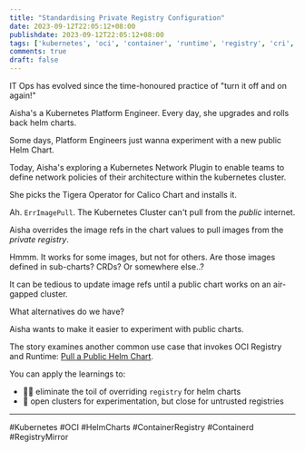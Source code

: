 ```yaml
---
title: "Standardising Private Registry Configuration"
date: 2023-09-12T22:05:12+08:00
publishdate: 2023-09-12T22:05:12+08:00
tags: ['kubernetes', 'oci', 'container', 'runtime', 'registry', 'cri', 'distribution']
comments: true
draft: false
---
```


IT Ops has evolved since the time-honoured practice of "turn it off and on again!"

Aisha's a Kubernetes Platform Engineer. Every day, she upgrades and rolls back helm charts.

Some days, Platform Engineers just wanna experiment with a new public Helm Chart.

Today, Aisha's exploring a Kubernetes Network Plugin to enable teams to define network policies of their architecture within the kubernetes cluster.

She picks the Tigera Operator for Calico Chart and installs it.

Ah. `ErrImagePull`. The Kubernetes Cluster can't pull from the *public* internet.

Aisha overrides the image refs in the chart values to pull images from the *private registry*.

Hmmm. It works for some images, but not for others. Are those images defined in sub-charts? CRDs? Or somewhere else..?

It can be tedious to update image refs until a public chart works on an air-gapped cluster.

What alternatives do we have?

Aisha wants to make it easier to experiment with public charts.

The story examines another common use case that invokes OCI Registry and Runtime: [Pull a Public Helm Chart](../../explainer/container-oci-registry/pull-a-public-helm-chart/).

You can apply the learnings to:

+ 🤹‍♀️ eliminate the toil of overriding `registry` for helm charts
+ 🔬 open clusters for experimentation, but close for untrusted registries

---

#Kubernetes #OCI #HelmCharts #ContainerRegistry #Containerd #RegistryMirror